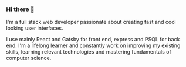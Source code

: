### Hi there 👋

I'm a full stack web developer passionate about creating fast and cool looking user interfaces. 

I use mainly React and Gatsby for front end, express and PSQL for back end. I'm a lifelong learner and constantly work on improving my existing skills, learning relevant technologies and mastering fundamentals of computer science.

<!--
**dmitriifrlv/dmitriifrlv** is a ✨ _special_ ✨ repository because its `README.md` (this file) appears on your GitHub profile.

Here are some ideas to get you started:

- 🔭 I’m currently working on ...
- 🌱 I’m currently learning ...
- 👯 I’m looking to collaborate on ...
- 🤔 I’m looking for help with ...
- 💬 Ask me about ...
- 📫 How to reach me: ...
- 😄 Pronouns: ...
- ⚡ Fun fact: ...
-->
